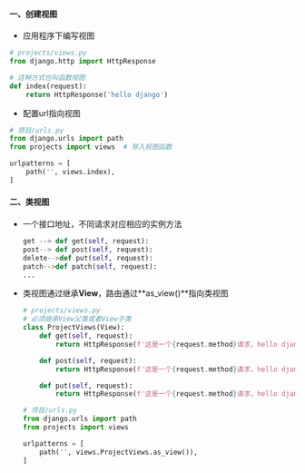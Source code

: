 #### 一、创建视图

- 应用程序下编写视图

```python
# projects/views.py
from django.http import HttpResponse

# 这种方式也叫函数视图
def index(request):
    return HttpResponse('hello django')
```

- 配置url指向视图

```python
# 项目/urls.py
from django.urls import path
from projects import views	# 导入视图函数

urlpatterns = [
    path('', views.index),
]
```

#### 二、类视图

- 一个接口地址，不同请求对应相应的实例方法

  ```python
  get --> def get(self, request):
  post--> def post(self, request):
  delete-->def put(self, request):
  patch-->def patch(self, request):
  ...
  ```

- 类视图通过继承**View**，路由通过**as_view()**指向类视图

  ```python
  # projects/views.py
  # 必须继承View父类或者View子类
  class ProjectViews(View):
      def get(self, request):
          return HttpResponse(f'这是一个{request.method}请求，hello django')
  
      def post(self, request):
          return HttpResponse(f'这是一个{request.method}请求，hello django')
  
      def put(self, request):
          return HttpResponse(f'这是一个{request.method}请求，hello django')
  ```

  ```python
  # 项目/urls.py
  from django.urls import path
  from projects import views
  
  urlpatterns = [
      path('', views.ProjectViews.as_view()),
  ]
  ```

  
